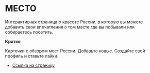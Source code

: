 #  МЕСТО

Интерактивная страница о красоте России, в которую вы можете добавить свои впечатления о том месте где вы побывали или собираетесь посетить.

**Кратко**

Карточки с обзором мест России.
Добавьте новые.
Создайте свой профиль и ставьте лайки.


* [Ссылка на страницу](https://vik163.github.io/express-mesto-gha)


